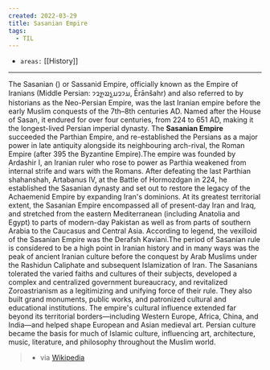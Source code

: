```yaml
---
created: 2022-03-29
title: Sasanian Empire
tags:
  - TIL
---
```


- `areas:` [[History]]

---

The Sasanian () or Sassanid Empire, officially known as the Empire of Iranians (Middle Persian: 𐭠𐭩𐭥𐭠𐭭𐭱𐭲𐭥𐭩, Ērānšahr) and also referred to by historians as the Neo-Persian Empire, was the last Iranian empire before the early Muslim conquests of the 7th–8th centuries AD. Named after the House of Sasan, it endured for over four centuries, from 224 to 651 AD, making it the longest-lived Persian imperial dynasty. The **Sasanian Empire** succeeded the Parthian Empire, and re-established the Persians as a major power in late antiquity alongside its neighbouring arch-rival, the Roman Empire (after 395 the Byzantine Empire).The empire was founded by Ardashir I, an Iranian ruler who rose to power as Parthia weakened from internal strife and wars with the Romans. After defeating the last Parthian shahanshah, Artabanus IV, at the Battle of Hormozdgan in 224, he established the Sasanian dynasty and set out to restore the legacy of the Achaemenid Empire by expanding Iran's dominions. At its greatest territorial extent, the Sasanian Empire encompassed all of present-day Iran and Iraq, and stretched from the eastern Mediterranean (including Anatolia and Egypt) to parts of modern-day Pakistan as well as from parts of southern Arabia to the Caucasus and Central Asia. According to legend, the vexilloid of the Sasanian Empire was the Derafsh Kaviani.The period of Sasanian rule is considered to be a high point in Iranian history and in many ways was the peak of ancient Iranian culture before the conquest by Arab Muslims under the Rashidun Caliphate and subsequent Islamization of Iran. The Sasanians tolerated the varied faiths and cultures of their subjects, developed a complex and centralized government bureaucracy, and revitalized Zoroastrianism as a legitimizing and unifying force of their rule. They also built grand monuments, public works, and patronized cultural and educational institutions. The empire's cultural influence extended far beyond its territorial borders—including Western Europe, Africa, China, and India—and helped shape European and Asian medieval art. Persian culture became the basis for much of Islamic culture, influencing art, architecture, music, literature, and philosophy throughout the Muslim world. 
> - via [Wikipedia](https://en.wikipedia.org/wiki/Sasanian%20Empire)
